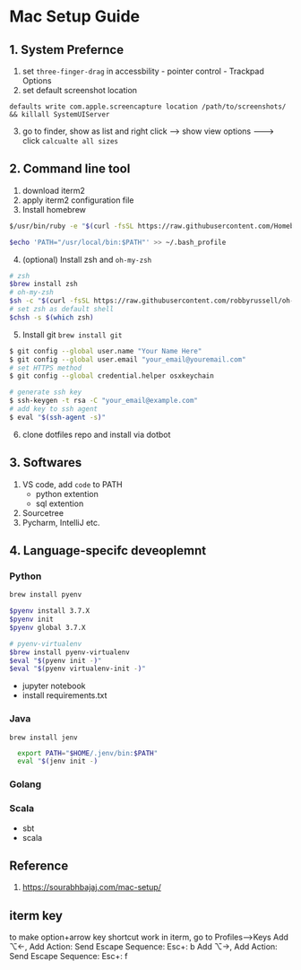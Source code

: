 # Mac Setup Guide

## 1. System Prefernce

1. set `three-finger-drag` in accessbility - pointer control - Trackpad Options
2. set default screenshot location 
```applescript
defaults write com.apple.screencapture location /path/to/screenshots/ && killall SystemUIServer
```
3. go to finder, show as list and right click --> show view options ---> click `calcualte all sizes` 

## 2. Command line tool
1. download iterm2
2. apply iterm2 configuration file
3. Install homebrew
```bash
$/usr/bin/ruby -e "$(curl -fsSL https://raw.githubusercontent.com/Homebrew/install/master/install)"

$echo 'PATH="/usr/local/bin:$PATH"' >> ~/.bash_profile

```
4. (optional) Install zsh and `oh-my-zsh`
```bash
# zsh
$brew install zsh
# oh-my-zsh
$sh -c "$(curl -fsSL https://raw.githubusercontent.com/robbyrussell/oh-my-zsh/master/tools/install.sh)"
# set zsh as default shell
$chsh -s $(which zsh)

```
5. Install git `brew install git`
```bash
$ git config --global user.name "Your Name Here"
$ git config --global user.email "your_email@youremail.com"
# set HTTPS method
$ git config --global credential.helper osxkeychain

# generate ssh key
$ ssh-keygen -t rsa -C "your_email@example.com"
# add key to ssh agent
$ eval "$(ssh-agent -s)"
```

6. clone dotfiles repo and install via dotbot

## 3. Softwares

1. VS code, add `code` to PATH
    - python extention
    - sql extention
2. Sourcetree
3. Pycharm, IntelliJ etc.

## 4. Language-specifc deveoplemnt

### Python

```bash
brew install pyenv

$pyenv install 3.7.X
$pyenv init
$pyenv global 3.7.X 

# pyenv-virtualenv
$brew install pyenv-virtualenv
$eval "$(pyenv init -)"
$eval "$(pyenv virtualenv-init -)"
```

- jupyter notebook
- install requirements.txt

### Java

`brew install jenv`
```bash
  export PATH="$HOME/.jenv/bin:$PATH"
  eval "$(jenv init -)
```

### Golang

### Scala

- sbt
- scala

## Reference

1. https://sourabhbajaj.com/mac-setup/

## iterm key

to make option+arrow key shortcut work in iterm, go to Profiles-->Keys
Add ⌥←, Add Action: Send Escape Sequence: Esc+: b
Add ⌥→, Add Action: Send Escape Sequence: Esc+: f
